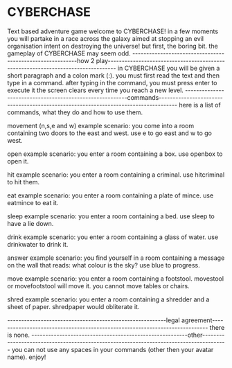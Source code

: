 # CYBERCHASE
Text based adventure game
welcome to CYBERCHASE!
in a few moments you will partake in a race across the galaxy aimed at stopping an evil organisation intent on destroying the universe!
but first, the boring bit. 
the gameplay of CYBERCHASE may seem odd.
----------------------------------------------------------how 2 play---------------------------------------------------------------------------------
in CYBERCHASE you will be given a short paragraph and a colon mark (:).
you must first read the text and then type in a command.
after typing in the command, you must press enter to execute it
the screen clears every time you reach a new level.
---------------------------------------------------------commands------------------------------------------------------------------------------------
here is a list of commands, what they do and how to use them.

movement (n,s,e and w)
example scenario: you come into a room containing two doors to the east and west.
use e  to go east and w to go west.

open
example scenario: you enter a room containing a box.
use openbox to open it.

hit
example scenario: you enter a room containing a criminal.
use hitcriminal to hit them.

eat
example scenario: you enter a room containing a plate of mince.
use eatmince to eat it.

sleep
example scenario: you enter a room containing a bed.
use sleep to have a lie down.

drink
example scenario: you enter a room containing a glass of water.
use drinkwater to drink it.

answer
example scenario: you find yourself in a room containing a message on the wall that reads: what colour is the sky?
use blue to progress.

move
example scenario: you enter a room containing a footstool.
movestool or movefootstool will move it.
you cannot move tables or chairs.

shred 
example scenario: you enter a room containing a shredder and a sheet of paper.
shredpaper would obliterate it.

---------------------------------------------------------legal agreement----------------------------------------------------------------------------
there is none.
--------------------------------------------------------other---------------------------------------------------------------------------------------
you can not use any spaces in your commands (other then your avatar name).
enjoy!
